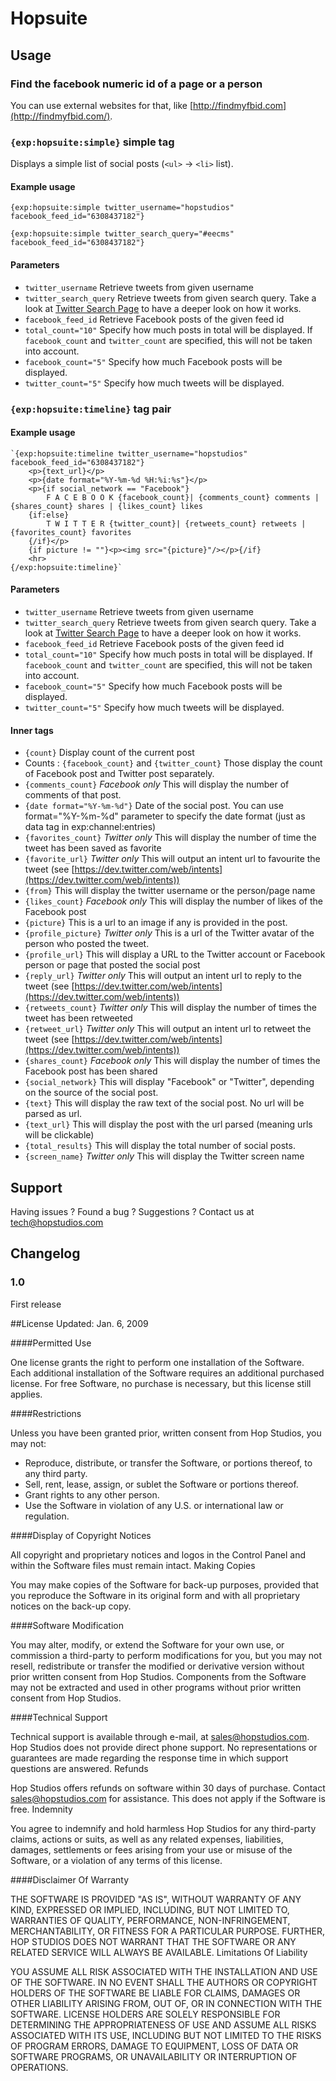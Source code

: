 # Hopsuite


## Usage

### Find the facebook numeric id of a page or a person

You can use external websites for that, like [http://findmyfbid.com](http://findmyfbid.com/).

### `{exp:hopsuite:simple}` simple tag

Displays a simple list of social posts (`<ul>` -> `<li>` list).

#### Example usage

`{exp:hopsuite:simple twitter_username="hopstudios" facebook_feed_id="6308437182"}`

`{exp:hopsuite:simple twitter_search_query="#eecms" facebook_feed_id="6308437182"}`

#### Parameters

- `twitter_username` Retrieve tweets from given username
- `twitter_search_query` Retrieve tweets from given search query. Take a look at [Twitter Search Page](https://twitter.com/search-home) to have a deeper look on how it works.
- `facebook_feed_id` Retrieve Facebook posts of the given feed id
- `total_count="10"` Specify how much posts in total will be displayed. If `facebook_count` and `twitter_count` are specified, this will not be taken into account.
- `facebook_count="5"` Specify how much Facebook posts will be displayed.
- `twitter_count="5"` Specify how much tweets will be displayed.

### `{exp:hopsuite:timeline}` tag pair

#### Example usage

	`{exp:hopsuite:timeline twitter_username="hopstudios" facebook_feed_id="6308437182"}
	    <p>{text_url}</p>
	    <p>{date format="%Y-%m-%d %H:%i:%s"}</p>
	    <p>{if social_network == "Facebook"}
	        F A C E B O O K {facebook_count}| {comments_count} comments | {shares_count} shares | {likes_count} likes
	    {if:else}
	        T W I T T E R {twitter_count}| {retweets_count} retweets | {favorites_count} favorites
	    {/if}</p>
	    {if picture != ""}<p><img src="{picture}"/></p>{/if}
	    <hr>
	{/exp:hopsuite:timeline}`

#### Parameters

- `twitter_username` Retrieve tweets from given username
- `twitter_search_query` Retrieve tweets from given search query. Take a look at [Twitter Search Page](https://twitter.com/search-home) to have a deeper look on how it works.
- `facebook_feed_id` Retrieve Facebook posts of the given feed id
- `total_count="10"` Specify how much posts in total will be displayed. If `facebook_count` and `twitter_count` are specified, this will not be taken into account.
- `facebook_count="5"` Specify how much Facebook posts will be displayed.
- `twitter_count="5"` Specify how much tweets will be displayed.

#### Inner tags

- `{count}` Display count of the current post
- Counts : `{facebook_count}` and `{twitter_count}` Those display the count of Facebook post and Twitter post separately.
- `{comments_count}` *Facebook only* This will display the number of comments of that post.
- `{date format="%Y-%m-%d"}` Date of the social post. You can use format="%Y-%m-%d" parameter to specify the date format (just as data tag in exp:channel:entries)
- `{favorites_count}` *Twitter only* This will display the number of time the tweet has been saved as favorite
- `{favorite_url}` *Twitter only* This will output an intent url to favourite the tweet (see [https://dev.twitter.com/web/intents](https://dev.twitter.com/web/intents))
- `{from}` This will display the twitter username or the person/page name
- `{likes_count}` *Facebook only* This will display the number of likes of the Facebook post
- `{picture}` This is a url to an image if any is provided in the post.
- `{profile_picture}` *Twitter only* This is a url of the Twitter avatar of the person who posted the tweet.
- `{profile_url}` This will display a URL to the Twitter account or Facebook person or page that posted the social post
- `{reply_url}` *Twitter only* This will output an intent url to reply to the tweet (see [https://dev.twitter.com/web/intents](https://dev.twitter.com/web/intents))
- `{retweets_count}` *Twitter only* This will display the number of times the tweet has been retweeted
- `{retweet_url}` *Twitter only* This will output an intent url to retweet the tweet (see [https://dev.twitter.com/web/intents](https://dev.twitter.com/web/intents))
- `{shares_count}` *Facebook only* This will display the number of times the Facebook post has been shared
- `{social_network}` This will display "Facebook" or "Twitter", depending on the source of the social post.
- `{text}` This will display the raw text of the social post. No url will be parsed as url.
- `{text_url}` This will display the post with the url parsed (meaning urls will be clickable)
- `{total_results}` This will display the total number of social posts.
- `{screen_name}` *Twitter only* This will display the Twitter screen name


## Support

Having issues ? Found a bug ? Suggestions ? Contact us at [tech@hopstudios.com](mailto:tech@hopstudios.com)


## Changelog 

### 1.0

First release

##License
Updated: Jan. 6, 2009

####Permitted Use

One license grants the right to perform one installation of the Software. Each additional installation of the Software requires an additional purchased license. For free Software, no purchase is necessary, but this license still applies.

####Restrictions

Unless you have been granted prior, written consent from Hop Studios, you may not:

* Reproduce, distribute, or transfer the Software, or portions thereof, to any third party.
* Sell, rent, lease, assign, or sublet the Software or portions thereof.
* Grant rights to any other person.
* Use the Software in violation of any U.S. or international law or regulation.

####Display of Copyright Notices

All copyright and proprietary notices and logos in the Control Panel and within the Software files must remain intact.
Making Copies

You may make copies of the Software for back-up purposes, provided that you reproduce the Software in its original form and with all proprietary notices on the back-up copy.

####Software Modification

You may alter, modify, or extend the Software for your own use, or commission a third-party to perform modifications for you, but you may not resell, redistribute or transfer the modified or derivative version without prior written consent from Hop Studios. Components from the Software may not be extracted and used in other programs without prior written consent from Hop Studios.

####Technical Support

Technical support is available through e-mail, at sales@hopstudios.com. Hop Studios does not provide direct phone support. No representations or guarantees are made regarding the response time in which support questions are answered.
Refunds

Hop Studios offers refunds on software within 30 days of purchase. Contact sales@hopstudios.com for assistance. This does not apply if the Software is free.
Indemnity

You agree to indemnify and hold harmless Hop Studios for any third-party claims, actions or suits, as well as any related expenses, liabilities, damages, settlements or fees arising from your use or misuse of the Software, or a violation of any terms of this license.

####Disclaimer Of Warranty

THE SOFTWARE IS PROVIDED "AS IS", WITHOUT WARRANTY OF ANY KIND, EXPRESSED OR IMPLIED, INCLUDING, BUT NOT LIMITED TO, WARRANTIES OF QUALITY, PERFORMANCE, NON-INFRINGEMENT, MERCHANTABILITY, OR FITNESS FOR A PARTICULAR PURPOSE. FURTHER, HOP STUDIOS DOES NOT WARRANT THAT THE SOFTWARE OR ANY RELATED SERVICE WILL ALWAYS BE AVAILABLE.
Limitations Of Liability

YOU ASSUME ALL RISK ASSOCIATED WITH THE INSTALLATION AND USE OF THE SOFTWARE. IN NO EVENT SHALL THE AUTHORS OR COPYRIGHT HOLDERS OF THE SOFTWARE BE LIABLE FOR CLAIMS, DAMAGES OR OTHER LIABILITY ARISING FROM, OUT OF, OR IN CONNECTION WITH THE SOFTWARE. LICENSE HOLDERS ARE SOLELY RESPONSIBLE FOR DETERMINING THE APPROPRIATENESS OF USE AND ASSUME ALL RISKS ASSOCIATED WITH ITS USE, INCLUDING BUT NOT LIMITED TO THE RISKS OF PROGRAM ERRORS, DAMAGE TO EQUIPMENT, LOSS OF DATA OR SOFTWARE PROGRAMS, OR UNAVAILABILITY OR INTERRUPTION OF OPERATIONS.
